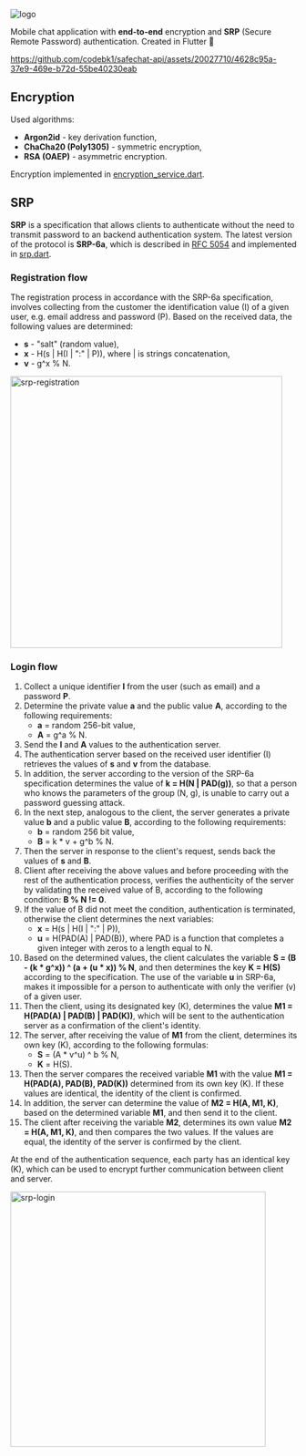 ![logo](https://github.com/codebk1/safechat-api/assets/20027710/b27d72a9-c4c2-4d33-b7c2-a59a097ffdcc)

Mobile chat application with **end-to-end** encryption and **SRP** (Secure Remote Password) authentication. Created in Flutter :blue_heart:

https://github.com/codebk1/safechat-api/assets/20027710/4628c95a-37e9-469e-b72d-55be40230eab

## Encryption    
Used algorithms:
- **Argon2id** - key derivation function,
- **ChaCha20 (Poly1305)** - symmetric encryption,
- **RSA (OAEP)** - asymmetric encryption.

Encryption implemented in [encryption_service.dart](./lib/utils/encryption_service.dart).

## SRP
**SRP** is a specification that allows clients to authenticate without the need to transmit password to an backend authentication system. The latest version of the protocol is 
**SRP-6a**, which is described in [RFC 5054](https://datatracker.ietf.org/doc/html/rfc5054) and implemented in [srp.dart](./lib/utils/srp.dart).

### Registration flow
The registration process in accordance with the SRP-6a specification, involves collecting from the customer the identification value (I) of a given user, e.g. email address and password (P). Based on the received data, the following values are determined:
- **s** - "salt" (random value),
- **x** - H(s | H(I | ":" | P)), where | is strings concatenation,
- **v** - g^x % N.

<img width="477" alt="srp-registration" src="https://github.com/codebk1/safechat/assets/20027710/21fece47-680a-422a-94d3-4bdf6978a978">

### Login flow
1. Collect a unique identifier **I** from the user (such as email) and a password **P**.
2. Determine the private value **a** and the public value **A**, according to the following requirements:
   - **a** = random 256-bit value,
   - **A** = g^a % N.
3. Send the **I** and **A** values to the authentication server.
4. The authentication server based on the received user identifier (I) retrieves the values of **s** and **v** from the database.
5. In addition, the server according to the version of the SRP-6a specification determines the value of **k = H(N | PAD(g))**, so that a person who knows the parameters of the group (N, g), is unable to carry out a password guessing attack.
6. In the next step, analogous to the client, the server generates a private value **b** and a public value **B**, according to the following requirements:
   - **b** = random 256 bit value,
   - **B** = k * v + g^b % N.
7. Then the server in response to the client's request, sends back the values of **s** and **B**.
8. Client after receiving the above values and before proceeding with the rest of the authentication process, verifies the authenticity of the server by validating the received value of B, according to the following condition: **B % N != 0**.
9. If the value of B did not meet the condition, authentication is terminated, otherwise the client determines the next variables:
   - **x** = H(s | H(I | ":" | P)),
   - **u** = H(PAD(A) | PAD(B)), where PAD is a function that completes a given integer with zeros to a length equal to N.
10. Based on the determined values, the client calculates the variable **S = (B - (k * g^x)) ^ (a + (u * x)) % N**, and then determines the key **K = H(S)** according to the specification. The use of the variable **u** in SRP-6a, makes it impossible for a person to authenticate with only the verifier (v) of a given user.
11. Then the client, using its designated key (K), determines the value **M1 = H(PAD(A) | PAD(B) | PAD(K))**, which will be sent to the authentication server as a confirmation of the client's identity.
12. The server, after receiving the value of **M1** from the client, determines its own key (K), according to the following formulas:
    - **S** = (A * v^u) ^ b % N,
    - **K** = H(S).
13. Then the server compares the received variable **M1** with the value **M1 = H(PAD(A), PAD(B), PAD(K))** determined from its own key (K). If these values are identical, the identity of the client is confirmed.
14. In addition, the server can determine the value of **M2 = H(A, M1, K)**, based on the determined variable **M1**, and then send it to the client.
15. The client after receiving the variable **M2**, determines its own value **M2 = H(A, M1, K)**, and then compares the two values. If the values are equal, the identity of the server is confirmed by the client.

At the end of the authentication sequence, each party has an identical key (K), which can be used to encrypt further communication between client and server.

<img width="448" alt="srp-login" src="https://github.com/codebk1/safechat/assets/20027710/23dc556c-323b-4a69-bd37-8e1b86158bca">
